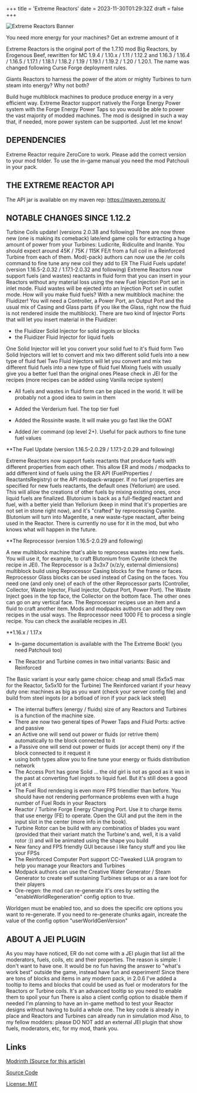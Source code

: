 +++
title = 'Extreme Reactors'
date = 2023-11-30T01:29:32Z
draft = false
+++

![Extreme Reactors Banner](https://wsrv.nl/?url=https%3A%2F%2Fzerono.it%2Fcurse%2Fer_header.png&n=-1)

You need more energy for your machines? Get an extreme amount of it

Extreme Reactors is the original port of the 1.7.10 mod Big Reactors, by Erogenous Beef, rewritten for MC 1.9.4 / 1.10.x / 1.11 / 1.12.2 and 1.16.3 / 1.16.4 / 1.16.5 / 1.17.1 / 1.18.1 / 1.18.2 / 1.19 / 1.19.1 / 1.19.2 / 1.20 / 1.20.1. The name was changed following Curse Forge deployment rules.

Giants Reactors to harness the power of the atom or mighty Turbines to turn steam into energy? Why not both?

Build huge multiblock machines to produce produce energy in a very efficient way. Extreme Reactor support natively the Forge Energy Power system with the Forge Energy Power Taps so you would be able to power the vast majority of modded machines. The mod is designed in such a way that, if needed, more power system can be supported. Just let me know!

## DEPENDENCIES

Extreme Reactor require ZeroCore to work. Please add the correct version to your mod folder.
To use the in-game manual you need the mod Patchouli in your pack.

## THE EXTREME REACTOR API

The API jar is available on my maven rep: https://maven.zerono.it/

## NOTABLE CHANGES SINCE 1.12.2

Turbine Coils update! (versions 2.0.38 and following)
There are now three new (one is making its comeback) late/end game coils for extracting a huge amount of power from your Turbines: Ludicrite, Ridiculite and Inanite. You should expect around 45K / 75K / 115K FE/t from a full coil in a Reinforced Turbine from each of them.
Mod(-pack) authors can now use the /er coils command to fine tune any new coil they add to ER
The Fluid Fuels update!  (version 1.16.5-2.0.32 / 1.17.1-2.0.32 and following)
Extreme Reactors now support fuels (and wastes) reactants in fluid form that you can insert in your Reactors without any material loss using the new Fuel Injection Port set in inlet mode. Fluid wastes will be ejected into an Injection Port set in outlet mode.
How will you make fluid fuels? With a new multiblock machine: the Fluidizer!
You will need a Controller, a Power Port, an Output Port and the usual mix of Casing and Glass parts (if you like the Glass, right now the fluid is not rendered inside the multiblock). There are two kind of Injector Ports that will let you insert material in the Fluidizer:

- the Fluidizer Solid Injector for solid ingots or blocks
- the Fluidizer Fluid Injector for liquid fuels

One Solid Injector will let you convert your solid fuel to it's fluid form
Two Solid Injectors will let to convert and mix two different solid fuels into a new type of fluid fuel
Two Fluid Injectors will let you convert and mix two different fluid fuels into a new type of fluid fuel
Mixing fuels with usually give you a better fuel than the original ones
Please check in JEI for the recipes (more recipes can be added using Vanilla recipe system)

- All fuels and wastes in fluid form can be placed in the world. It will be probably not a good idea to swim in them

- Added the Verderium fuel. The top tier fuel

- Added the Rossinite waste. It will make you go fast like the GOAT

- Added /er command (op level 2+). Useful for pack authors to fine tune fuel values

**The Fuel Update (version 1.16.5-2.0.29 / 1.17.1-2.0.29 and following)

Extreme Reactors now support fuels reactants that produce fuels with different properties from each other. This allow ER and mods / modpacks to add different kind of fuels using the ER API (FuelProperties / ReactantsRegistry) or the API modpack-wrapper. If no fuel properties are specified for new fuels reactants, the default ones (Yellorium) are used. This will allow the creations of other fuels by mixing existing ones, once liquid fuels are finalized.
Blutonium is back as a full-fledged reactant and fuel, with a better yield than Yellorium (keep in mind that it's properties are not set in stone right now), and it's "crafted" by reprocessing Cyanite.
Blutonium will turn into Magentite, a new waste-type reactant, after being used in the Reactor. There is currently no use for it in the mod, but who knows what will happen in the future.

**The Reprocessor (version 1.16.5-2.0.29 and following)

A new multiblock machine that's able to reprocess wastes into new fuels. You will use it, for example, to craft Blutonium from Cyanite (check the recipe in JEI).
The Reprocessor is a 3x3x7 (x/z/y, external dimiensions) multiblock build using Reprocessor Casing blocks for the frame or faces. Reprocessor Glass blocks can be used instead of Casing on the faces. You need one (and only one) of each of the other Reprocessor parts (Controller, Collector, Waste Injector, Fluid Injector, Output Port, Power Port). The Waste Inject goes in the top face, the Collector on the bottom face. The other ones can go on any vertical face.
The Reprocessor recipes use an item and a fluid to craft another item. Mods and modpacks authors can add they own recipes in the usal ways. The Reprocessor need 1000 FE to process a single recipe. You can check the available recipes in JEI.

**1.16.x / 1.17.x

- In-game documentation is available with the The Extreme Book! (you need Patchouli too)

- The Reactor and Turbine comes in two initial variants: Basic and Reinforced

The Basic variant is your early game choice: cheap and small (5x5x5 max for the Reactor, 5x5x10 for the Turbine)
The Reinforced variant if your heavy duty one: machines as big as you want (check your server config file) and build from steel ingots (or a botload of iron if your pack lack steel)

- The internal buffers (energy / fluids) size of any Reactors and Turbines is a function of the machine size.
- There are now two general tipes of Power Taps and Fluid Ports: active and passive
- an Active one will send out power or fluids (or retrive them) automatically to the block connected to it
- a Passive one will send out power or fluids (or accept them) ony if the block connected to it request it
- using both types allow you to fine tune your energy or fluids distribution network
- The Access Port has gone Solid ... the old girl is not as good as it was in the past at converting fuel ingots to liquid fuel. But it's still does a good jot at it
- The Fuel Rod rendesing is even more FPS friendlier than before. You should have not rendering performance problems even with a huge number of Fuel Rods in your Reactors
- Reactor / Turbine Forge Energy Charging Port. Use it to charge items that use energy (FE) to operate. Open the GUI and put the item in the input slot in the center (more info in the book).
- Turbine Rotor can be build with any combinatios of blades you want (provided that their variant match the Turbine's and, well, it is a valid rotor :)) and will be animated using the shape you build
- New fancy and FPS friendly GUI because i like fancy stuff and you like your FPSs
- The Reinforced Computer Port support CC-Tweaked LUA program to help you manage your Reactors and Turbines
- Modpack authors can use the Creative Water Generator / Steam Generator to create self sustaining Turbines setups or as a rare loot for their players
- Ore-regen: the mod can re-generate it's ores by setting the "enableWorldRegeneration" config option to true.

Worldgen must be enabled too, and so does the specific ore options you want to re-generate. If you need to re-generate chunks again, increate the value of the config option "userWorldGenVersion"

## ABOUT A JEI PLUGIN

As you may have noticed, ER do not come with a JEI plugin that list all the moderators, fuels, coils, etc and their properties. The reason is simple: I don't want to have one. It would be no fun having the answer to "what's work best" outside the game, instead have fun and experiment!
Since there are tons of blocks and items in any modern pack, in 2.0.6 I've added a tooltip to items and blocks that could be used as fuel or moderators for the Reactors or Turbine coils. It's an advanced tooltip so you need to enable them to spoil your fun There is also a client config option to disable them if needed
I'm planning to have an in-game method to test your Reactor designs without having to build a whole one. The key code is already in place and Reactors and Turbines can already run in simulation mod
Also, to my fellow modders: please DO NOT add an external JEI plugin that show fuels, moderators, etc, for my mod, thank you.

## Links

[Modrinth (Source for this article)](https://modrinth.com/mod/extreme-reactors)

[Source Code](https://github.com/ZeroNoRyouki/ExtremeReactors2)

[License: MIT](https://opensource.org/license/mit/)